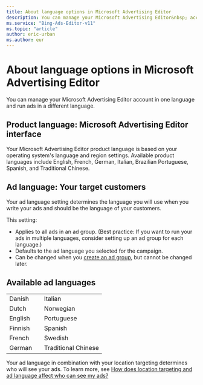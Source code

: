 ```yaml
---
title: About language options in Microsoft Advertising Editor
description: You can manage your Microsoft Advertising Editor&nbsp; account in one language and run ads in a different language.
ms.service: "Bing-Ads-Editor-v11"
ms.topic: "article"
author: eric-urban
ms.author: eur
---
```


# About language options in Microsoft Advertising Editor

You can manage your Microsoft Advertising Editor&nbsp;account in one language and run ads in a different language.

## Product language: Microsoft Advertising Editor interface

Your Microsoft Advertising Editor product language is based on your operating system's language and region settings. Available product languages include English, French, German, Italian, Brazilian Portuguese, Spanish, and Traditional Chinese.

## Ad language: Your target customers

Your ad language setting determines the language you will use when you write your ads and should be the language of your customers.

This setting:

- Applies to all ads in an ad group. (Best practice: If you want to run your ads in multiple languages, consider setting up an ad group for each language.)
- Defaults to the ad language you selected for the campaign.
- Can be changed when you [create an ad group](./hlp_BAE_PROC_CreateAdGroups.md), but cannot be changed later.

## Available ad languages

<table>
  <tr>
    <td>
        Danish
      </td>
    <td></td>
    <td>
        Italian
      </td>
  </tr>
  <tr>
    <td>
        Dutch
      </td>
    <td></td>
    <td>
        Norwegian
      </td>
  </tr>
  <tr>
    <td>
        English
      </td>
    <td></td>
    <td>
        Portuguese
      </td>
  </tr>
  <tr>
    <td>
        Finnish
      </td>
    <td></td>
    <td>
        Spanish
      </td>
  </tr>
  <tr>
    <td>
        French
      </td>
    <td></td>
    <td>
        Swedish
      </td>
  </tr>
  <tr>
    <td>
        German
      </td>
    <td></td>
    <td>
        Traditional Chinese
      </td>
  </tr>
</table>

Your ad language in combination with your location targeting determines who will see your ads. To learn more, see [How does location targeting and ad language affect who can see my ads?](./hlp_BAE_CONC_LocTargetAndLang.md)


